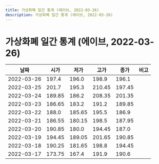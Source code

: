 ```yaml
---
title: 가상화폐 일간 통계 (에이브, 2022-03-26)
description: 가상화폐 일간 통계 (에이브, 2022-03-26)
---
```


가상화폐 일간 통계 (에이브, 2022-03-26)
===

|날짜|시가|저가|고가|종가|비고|
|--|--|--|--|--|--|
|2022-03-26|197.4|196.0|198.9|196.1|    |
|2022-03-25|201.7|195.3|210.45|197.45|    |
|2022-03-24|189.85|186.2|208.35|201.35|    |
|2022-03-23|186.65|183.2|191.2|189.85|    |
|2022-03-22|188.0|185.65|195.5|186.9|    |
|2022-03-21|186.55|180.15|198.5|187.95|    |
|2022-03-20|190.85|180.0|194.45|187.0|    |
|2022-03-19|194.45|189.05|201.65|190.85|    |
|2022-03-18|190.25|181.65|198.8|194.45|    |
|2022-03-17|173.75|167.4|191.9|190.6|    |
